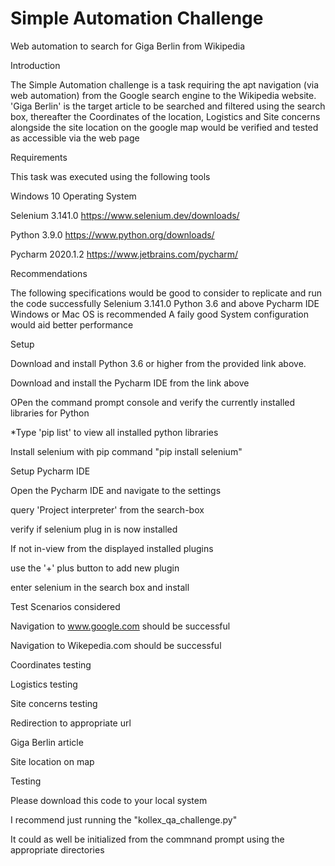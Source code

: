 # Simple Automation Challenge
Web automation to search for Giga Berlin from Wikipedia

Introduction

The Simple Automation challenge is a task requiring the apt navigation (via web automation) from the Google search engine to the Wikipedia website. 'Giga Berlin' is the target article to be searched and filtered using the search box, thereafter the Coordinates of the location, Logistics and Site concerns alongside the site location on the google map would be verified and tested as accessible via the web page


Requirements

This task was executed using the following tools 

Windows 10 Operating System 

Selenium 3.141.0 https://www.selenium.dev/downloads/ 

Python 3.9.0 https://www.python.org/downloads/ 

Pycharm 2020.1.2 https://www.jetbrains.com/pycharm/

Recommendations

The following specifications would be good to consider to replicate and run the code successfully Selenium 3.141.0 Python 3.6 and above Pycharm IDE Windows or Mac OS is recommended A faily good System configuration would aid better performance

Setup

Download and install Python 3.6 or higher from the provided link above. 

Download and install the Pycharm IDE from the link above

OPen the command prompt console and verify the currently installed libraries for Python

*Type 'pip list' to view all installed python libraries 

Install selenium with pip command "pip install selenium"

Setup Pycharm IDE

Open the Pycharm IDE and navigate to the settings

query 'Project interpreter' from the search-box

verify if selenium plug in is now installed

If not in-view from the displayed installed plugins

use the '+' plus button to add new plugin

enter selenium in the search box and install 

Test Scenarios considered

Navigation to www.google.com should be successful

Navigation to Wikepedia.com should be successful

Coordinates testing

Logistics testing

Site concerns testing

Redirection to appropriate url

Giga Berlin article

Site location on map

Testing

Please download this code to your local system

I recommend just running the "kollex_qa_challenge.py"

It could as well be initialized from the commnand prompt using the appropriate directories
